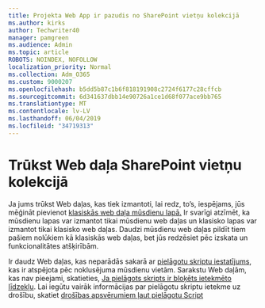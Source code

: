 ```yaml
---
title: Projekta Web App ir pazudis no SharePoint vietņu kolekcijā
ms.author: kirks
author: Techwriter40
manager: pamgreen
ms.audience: Admin
ms.topic: article
ROBOTS: NOINDEX, NOFOLLOW
localization_priority: Normal
ms.collection: Adm_O365
ms.custom: 9000207
ms.openlocfilehash: b5dd5b87c1b6f818191908c2724f6177c28cffcb
ms.sourcegitcommit: 6d341637dbb14e90726a1ce1d68f077ace9bb765
ms.translationtype: MT
ms.contentlocale: lv-LV
ms.lasthandoff: 06/04/2019
ms.locfileid: "34719313"
---
```

# <a name="missing-web-part-in-sharepoint-site-collection"></a>Trūkst Web daļa SharePoint vietņu kolekcijā

<p>Ja jums trūkst Web daļas, kas tiek izmantoti, lai redz, to&rsquo;s, iespējams, jūs mēģināt pievienot <a href="https://support.office.com/en-us/article/classic-and-modern-web-part-experiences-3fdae6c3-8fc1-49ab-8708-8c104b882e64">klasiskās web daļa mūsdienu lapā.</a> Ir svarīgi atzīmēt, ka mūsdienu lapas var izmantot tikai mūsdienu web daļas un klasisko lapas var izmantot tikai klasisko web daļas. Daudzi mūsdienu web daļas pildīt tiem pašiem nolūkiem kā klasiskās web daļas, bet jūs redzēsiet pēc izskata un funkcionalitātes atšķirībām.</p> <p>Ir daudz Web daļas, kas neparādās sakarā ar <a href="https://docs.microsoft.com/en-us/sharepoint/allow-or-prevent-custom-script">pielāgotu skriptu iestatījums</a>, kas ir atspējota pēc noklusējuma mūsdienu vietām. Sarakstu Web daļām, kas nav pieejami, skatieties, <a href="https://docs.microsoft.com/en-us/sharepoint/allow-or-prevent-custom-script#features-affected-when-custom-script-is-blocked">Ja pielāgots skripts ir bloķēts ietekmēto līdzekļu</a>. Lai iegūtu vairāk informācijas par pielāgotu skriptu ietekme uz drošību, skatiet <a href="https://docs.microsoft.com/en-us/sharepoint/security-considerations-of-allowing-custom-script">drošības apsvērumiem ļaut pielāgotu Script</a></p>
